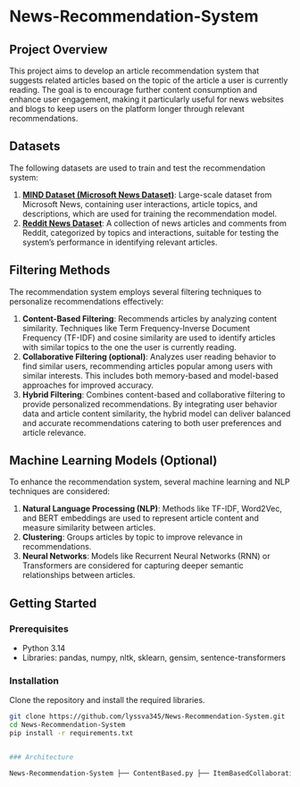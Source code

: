 # News-Recommendation-System


## Project Overview
This project aims to develop an article recommendation system that suggests related articles based on the topic of the article a user is currently reading. The goal is to encourage further content consumption and enhance user engagement, making it particularly useful for news websites and blogs to keep users on the platform longer through relevant recommendations.

## Datasets
The following datasets are used to train and test the recommendation system:

1. **[MIND Dataset (Microsoft News Dataset)](https://www.kaggle.com/datasets/arashnic/mind-news-dataset)**: Large-scale dataset from Microsoft News, containing user interactions, article topics, and descriptions, which are used for training the recommendation model.
2. **[Reddit News Dataset](https://www.kaggle.com/datasets/rootuser/worldnews-on-reddit)**: A collection of news articles and comments from Reddit, categorized by topics and interactions, suitable for testing the system’s performance in identifying relevant articles.


## Filtering Methods
The recommendation system employs several filtering techniques to personalize recommendations effectively:

1. **Content-Based Filtering**: Recommends articles by analyzing content similarity. Techniques like Term Frequency-Inverse Document Frequency (TF-IDF) and cosine similarity are used to identify articles with similar topics to the one the user is currently reading.
2. **Collaborative Filtering (optional)**: Analyzes user reading behavior to find similar users, recommending articles popular among users with similar interests. This includes both memory-based and model-based approaches for improved accuracy.
3. **Hybrid Filtering**: Combines content-based and collaborative filtering to provide personalized recommendations. By integrating user behavior data and article content similarity, the hybrid model can deliver balanced and accurate recommendations catering to both user preferences and article relevance.

## Machine Learning Models (Optional)
To enhance the recommendation system, several machine learning and NLP techniques are considered:

1. **Natural Language Processing (NLP)**: Methods like TF-IDF, Word2Vec, and BERT embeddings are used to represent article content and measure similarity between articles.
2. **Clustering**: Groups articles by topic to improve relevance in recommendations.
3. **Neural Networks**: Models like Recurrent Neural Networks (RNN) or Transformers are considered for capturing deeper semantic relationships between articles.

## Getting Started
### Prerequisites
- Python 3.14
- Libraries: pandas, numpy, nltk, sklearn, gensim, sentence-transformers

### Installation
Clone the repository and install the required libraries.

```bash
git clone https://github.com/lyssva345/News-Recommendation-System.git
cd News-Recommendation-System
pip install -r requirements.txt


### Architecture

News-Recommendation-System ├── ContentBased.py ├── ItemBasedCollaborative.py ├── MetadataBased.py ├── Preprocessing.py ├── README.md ├── hybrid.py ├── requirements.txt ├── data │ ├── aggregated_behaviors.tsv │ ├── behaviors.tsv │ ├── entity_embedding.vec │ ├── item_similarity_matrix.csv │ ├── news.tsv │ ├── news_select.tsv │ ├── reddit_behaviors.csv │ ├── reddit_news_data.csv │ ├── relation_embedding.vec │ └── user_item_matrix.csv └── venv


